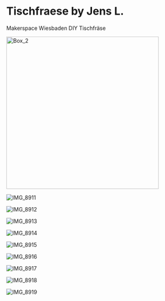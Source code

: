# Tischfraese by Jens L.
Makerspace Wiesbaden DIY Tischfräse

<img width="400" alt="Box_2" src="https://user-images.githubusercontent.com/42463588/126619607-593ac9c1-d0a9-4283-843b-035fd4263459.jpg"> 

![IMG_8911](https://user-images.githubusercontent.com/42463588/132126528-2c6dc2d5-b62c-412d-b9e1-b67caff7faf4.jpg)

![IMG_8912](https://user-images.githubusercontent.com/42463588/132126582-45e57c95-2bc5-4e43-9593-b3eff5ab0045.jpg)

![IMG_8913](https://user-images.githubusercontent.com/42463588/132127005-0a6c4dca-7b4f-4121-a166-683881705dfb.jpg)

![IMG_8914](https://user-images.githubusercontent.com/42463588/132126936-72e385a6-6f88-44dc-8564-c033ed81c52d.jpg)

![IMG_8915](https://user-images.githubusercontent.com/42463588/132126943-c8ca935b-9feb-4647-8f93-f086b745f2a7.jpg)

![IMG_8916](https://user-images.githubusercontent.com/42463588/132126728-3544ec4e-59bf-4503-900f-78e61874114b.JPG)

![IMG_8917](https://user-images.githubusercontent.com/42463588/132126754-3b9531fb-09e6-418e-8783-d47c24b6b87a.JPG)

![IMG_8918](https://user-images.githubusercontent.com/42463588/132126768-254fd662-93a7-4931-a3a7-9da7e28ae2a5.JPG)

![IMG_8919](https://user-images.githubusercontent.com/42463588/132126785-ce67e36d-4c6e-4775-abb4-1d5699ec893a.jpg)








